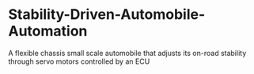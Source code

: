 # Stability-Driven-Automobile-Automation
A flexible chassis small scale automobile that adjusts its on-road stability through servo motors controlled by an ECU 
